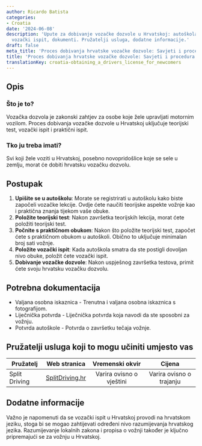 ```yaml
---
author: Ricardo Batista
categories:
- Croatia
date: '2024-06-08'
description: 'Upute za dobivanje vozačke dozvole u Hrvatskoj: autoškola, testovi,
  vozački ispit, dokumenti. Pružatelji usluga, dodatne informacije.'
draft: false
meta_title: 'Proces dobivanja hrvatske vozačke dozvole: Savjeti i procedura'
title: 'Proces dobivanja hrvatske vozačke dozvole: Savjeti i procedura'
translationKey: croatia-obtaining_a_drivers_license_for_newcomers
---
```



## Opis
### Što je to?
Vozačka dozvola je zakonski zahtjev za osobe koje žele upravljati motornim vozilom. Proces dobivanja vozačke dozvole u Hrvatskoj uključuje teorijski test, vozački ispit i praktični ispit.

### Tko ju treba imati?
Svi koji žele voziti u Hrvatskoj, posebno novopridošlice koje se sele u zemlju, morat će dobiti hrvatsku vozačku dozvolu.

## Postupak
1. **Upišite se u autoškolu**: Morate se registrirati u autoškolu kako biste započeli vozačke lekcije. Ovdje ćete naučiti teorijske aspekte vožnje kao i praktična znanja tijekom vaše obuke.
2. **Položite teorijski test**: Nakon završetka teorijskih lekcija, morat ćete položiti teorijski test.
3. **Počnite s praktičnom obukom**: Nakon što položite teorijski test, započet ćete s praktičnom obukom u autoškoli. Obično to uključuje minimalan broj sati vožnje.
4. **Položite vozački ispit**: Kada autoškola smatra da ste postigli dovoljan nivo obuke, položit ćete vozački ispit.
5. **Dobivanje vozačke dozvole**: Nakon uspješnog završetka testova, primit ćete svoju hrvatsku vozačku dozvolu.

## Potrebna dokumentacija
- Valjana osobna iskaznica - Trenutna i valjana osobna iskaznica s fotografijom.
- Liječnička potvrda - Liječnička potvrda koja navodi da ste sposobni za vožnju.
- Potvrda autoškole - Potvrda o završetku tečaja vožnje.

## Pružatelji usluga koji to mogu učiniti umjesto vas

| Pružatelj      |     Web stranica     |     Vremenski okvir    |       Cijena      |
| --------------- | --------------- |  :-------------: | :-------------: |
| Split Driving   |  [SplitDriving.hr](http://www.splitdriving.hr/)    |   Varira ovisno o vještini      |  Varira ovisno o trajanju      |

## Dodatne informacije
Važno je napomenuti da se vozački ispit u Hrvatskoj provodi na hrvatskom jeziku, stoga bi se mogao zahtijevati određeni nivo razumijevanja hrvatskog jezika. Razumijevanje lokalnih zakona i propisa o vožnji također je ključno pripremajući se za vožnju u Hrvatskoj.
